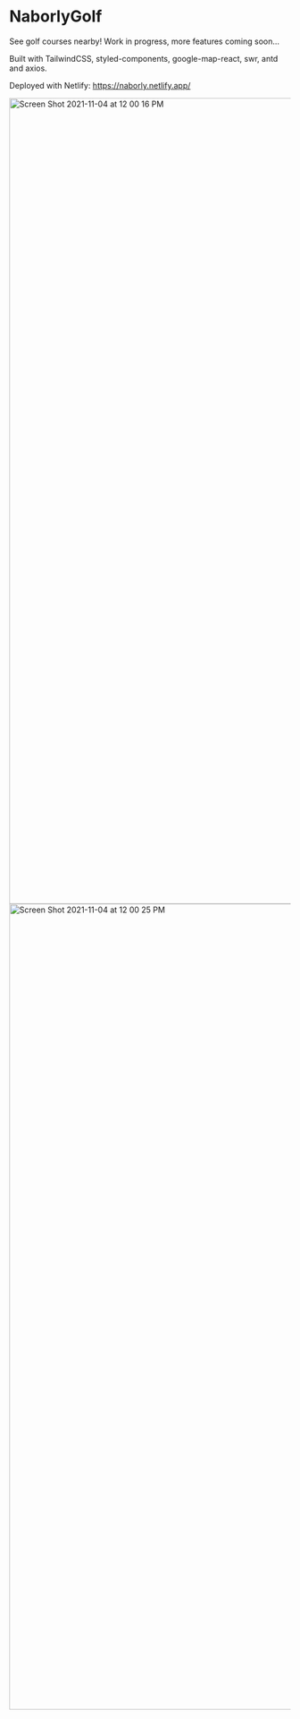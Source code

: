 # NaborlyGolf 

See golf courses nearby! Work in progress, more features coming soon...

Built with TailwindCSS, styled-components, google-map-react, swr, antd and axios.

Deployed with Netlify: https://naborly.netlify.app/

<img width="1440" alt="Screen Shot 2021-11-04 at 12 00 16 PM" src="https://user-images.githubusercontent.com/58444087/140374859-a61c15f0-1ce5-4fdc-b7a8-c1db2ea65f2b.png">
<img width="1440" alt="Screen Shot 2021-11-04 at 12 00 25 PM" src="https://user-images.githubusercontent.com/58444087/140374868-ee0d2d09-b236-4f88-8083-f978f72a1bbc.png">
